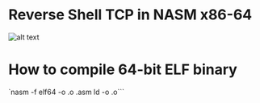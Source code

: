 # Reverse Shell TCP in NASM x86-64
![alt text](https://i.imgur.com/6273P8r.png)
# How to compile 64-bit ELF binary

`nasm -f elf64 -o <filename>.o <filename>.asm
ld -o <filename> <filename>.o```
